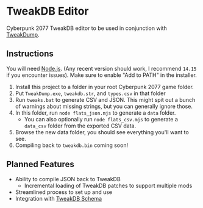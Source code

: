 # TweakDB Editor

Cyberpunk 2077 TweakDB editor to be used in conjunction with [TweakDump](https://www.cyberpunk.net/en/modding-support).

## Instructions

You will need [Node.js](https://nodejs.org/). (Any recent version should work, I recommend `14.15` if you encounter issues). Make sure to enable "Add to PATH" in the installer.

1. Install this project to a folder in your root Cyberpunk 2077 game folder.
2. Put `TweakDump.exe`, `tweakdb.str`, and `types.csv` in that folder
3. Run `tweaks.bat` to generate CSV and JSON. This might spit out a bunch of warnings about missing strings, but you can generally ignore those.
4. In this folder, run `node flats_json.mjs` to generate a `data` folder.
    - You can also optionally run `node flats_csv.mjs` to generate a `data_csv` folder from the exported CSV data.
5. Browse the new data folder, you should see everything you'll want to see.
6. Compiling back to `tweakdb.bin` coming soon!

## Planned Features

- Ability to compile JSON back to TweakDB
    - Incremental loading of TweakDB patches to support multiple mods
- Streamlined process to set up and use
- Integration with [TweakDB Schema](https://github.com/gibbed/Cyberpunk-TweakDB-Schema)